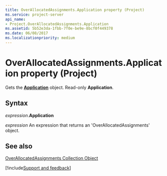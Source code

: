 ```yaml
---
title: OverAllocatedAssignments.Application property (Project)
ms.service: project-server
api_name:
- Project.OverAllocatedAssignments.Application
ms.assetid: 5b52e3da-1fbb-7f0e-be9e-8bcf0f449378
ms.date: 06/08/2017
ms.localizationpriority: medium
---
```



# OverAllocatedAssignments.Application property (Project)

Gets the **[Application](Project.Application.md)** object. Read-only **Application**.


## Syntax

_expression_.**Application**

 _expression_ An expression that returns an 'OverAllocatedAssignments' object.


## See also


[OverAllocatedAssignments Collection Object](Project.overallocatedassignments.md)

[!include[Support and feedback](~/includes/feedback-boilerplate.md)]